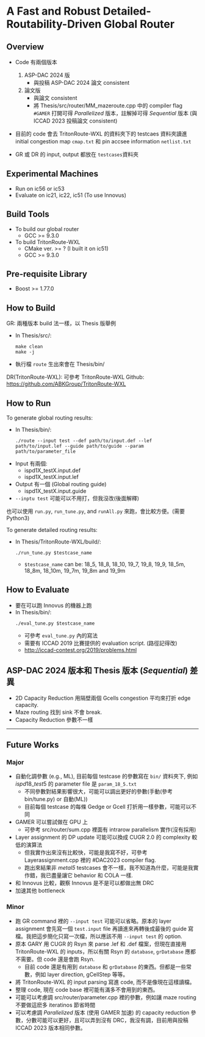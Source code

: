 # A Fast and Robust Detailed-Routability-Driven Global Router

## Overview
- Code 有兩個版本
    1. ASP-DAC 2024 版
        - 與投稿 ASP-DAC 2024 論文 consistent
    2. 論文版
        - 與論文 consistent
        - 將 Thesis/src/router/MM_mazeroute.cpp 中的 compiler flag ```#GAMER``` 打開可得 *Parallelized* 版本，註解掉可得 *Sequential* 版本 (與 ICCAD 2023 投稿論文 consistent)

- 目前的 code 會去 TritonRoute-WXL 的資料夾下的 testcaes 資料夾讀進 initial congestion map ```cmap.txt``` 和 pin accsee information ```netlist.txt```
- GR 或 DR 的 input, output 都放在 ```testcases```資料夾

## Experimental Machines
- Run on ic56 or ic53
- Evaluate on ic21, ic22, ic51 (To use Innovus)

## Build Tools
- To build our global router
    - GCC >= 9.3.0
- To build TritonRoute-WXL
    - CMake ver. >= ? (I built it on ic51)
    - GCC >= 9.3.0

## Pre-requisite Library
- Boost >= 1.77.0

## How to Build
GR:
兩種版本 build 法一樣，以 Thesis 版舉例
- In Thesis/src/:
    ```
    make clean
    make -j
    ```
- 執行檔 ```route``` 生出來會在 Thesis/bin/

DR(TritonRoute-WXL):
可參考 TritonRoute-WXL Github: https://github.com/ABKGroup/TritonRoute-WXL

## How to Run
To generate global routing results:
- In Thesis/bin/:
    ```
    ./route --input test --def path/to/input.def --lef path/to/input.lef --guide path/to/guide --param path/to/parameter_file
    ```
- Input 有兩個:
    - ispd1X_testX.input.def
    - ispd1X_testX.input.lef
- Output 有一個 (Global routing guide)
    - ispd1X_testX.input.guide
- ```--inptu test``` 可能可以不用打，但我沒改(後面解釋)

也可以使用 ```run.py```, ```run_tune.py```, and ```runAll.py``` 來跑，會比較方便。(需要 Python3)

To generate detailed routing results:
- In Thesis/TritonRoute-WXL/build/:
    ```
    ./run_tune.py $testcase_name
    ```
    - ```$testcase_name``` can be: 18_5, 18_8, 18_10, 19_7, 19_8, 19_9, 18_5m, 18_8m, 18_10m, 19_7m, 19_8m and 19_9m

## How to Evaluate
- 要在可以跑 Innovus 的機器上跑
- In Thesis/bin/:
    ```
    ./eval_tune.py $testcase_name
    ```
    - 可參考 ```eval_tune.py``` 內的寫法
    - 需要有 ICCAD 2019 比賽提供的 evaluation script. (路徑記得改)
    - http://iccad-contest.org/2019/problems.html
## ASP-DAC 2024 版本和 Thesis 版本 (*Sequential*) 差異
- 2D Capacity Reduction 用隔壁兩個 Gcells congestion 平均來打折 edge capacity.
- Maze routing 找到 sink 不會 break.
- Capacity Reduction 參數不一樣
---
## Future Works
### Major
- 自動化調參數 (e.g., ML), 目前每個 testcase 的參數寫在 ```bin/``` 資料夾下, 例如 $ispd18\_test5$ 的 parameter file 是 ```param_18_5.txt```
    - 不同參數對結果影響很大，可能可以調出更好的參數(手動(參考 bin/tune.py) or 自動(ML))
    - 目前每個 testcase 的每條 Gedge or Gcell 打折用一樣參數，可能可以不同
- GAMER 可以嘗試做在 GPU 上
    - 可參考 src/router/sum.cpp 裡面有 intrarow parallelism 實作(沒有採用)
- Layer assignment 的 DP update 可能可以換成 CUGR 2.0 的 complexity 較低的演算法
    - 但我實作出來沒有比較快，可能是我寫不好，可參考 Layerassignment.cpp 裡的 #DAC2023 compiler flag.
    - 跑出來結果非 *metal5* testcases 會不一樣，我不知道為什麼，可能是我實作錯，我已盡量讓它 behavior 和 COLA 一樣.
- 和 Innovus 比較，觀察 Innovus 是不是可以都做出無 DRC
- 加速其他 bottleneck

### Minor
- 跑 GR command 裡的 ```--input test``` 可能可以省略。原本的 layer assignment 會先寫一個 ```test.input``` file 再讀進來再轉後成最後的 guide 寫檔。我把這步簡化只寫一次檔，所以應該不用 ```--input test``` 的 option.
- 原本 GARY 用 CUGR 的 Rsyn 來 parse .lef 和 .def 檔案，但現在直接用 TritonRoute-WXL 的 inputs，所以有關 Rsyn 的 ```database```, ```grDatabase``` 應都不需要。但 code 還是會跑 Rsyn.
    - 目前 code 還是有用到 ```database``` 和 ```grDatabase``` 的東西。但都是一些常數，例如 layer direction, gCellStep 等等。
- 將 TritonRoute-WXL 的 input parsing 寫進 code, 而不是像現在這樣讀檔。
- 整理 code, 現在 code base 裡可能有滿多不會用到的東西。
- 可能可以考慮調 src/router/parameter.cpp 裡的參數，例如讓 maze routing 不要做這麽多 iteratinos 節省時間
- 可以考慮調 *Parallelized* 版本 (使用 GAMER 加速) 的 capacity reduction 參數，分數可能可以更好，且可以弄到沒有 DRC，我沒有調，目前用與投稿 ICCAD 2023 版本相同參數。



